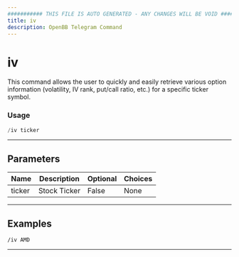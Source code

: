 ```yaml
---
########### THIS FILE IS AUTO GENERATED - ANY CHANGES WILL BE VOID ###########
title: iv
description: OpenBB Telegram Command
---
```


# iv

This command allows the user to quickly and easily retrieve various option information (volatility, IV rank, put/call ratio, etc.) for a specific ticker symbol.

### Usage

```python wordwrap
/iv ticker
```

---

## Parameters

| Name | Description | Optional | Choices |
| ---- | ----------- | -------- | ------- |
| ticker | Stock Ticker | False | None |


---

## Examples

```
/iv AMD
```
---
